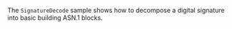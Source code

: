The `SignatureDecode` sample shows how to decompose a digital signature into basic building ASN.1 blocks.
